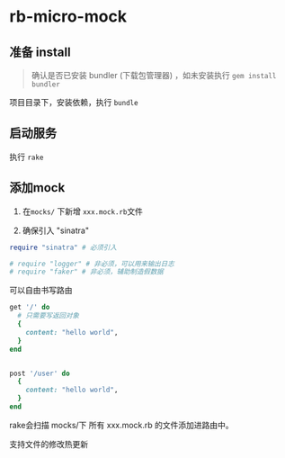 # rb-micro-mock


## 准备 install

> 确认是否已安装 bundler (下载包管理器)  ，如未安装执行  `gem install bundler`

项目目录下，安装依赖，执行 `bundle`

## 启动服务


执行 `rake`

## 添加mock

1. 在`mocks/` 下新增 `xxx.mock.rb`文件 

2. 确保引入 "sinatra" 

```ruby
require "sinatra" # 必须引入

# require "logger" # 非必须，可以用来输出日志  
# require "faker" # 非必须，辅助制造假数据
```

可以自由书写路由

```ruby
get '/' do
  # 只需要写返回对象
  {
    content: "hello world",
  }
end


post '/user' do
  {
    content: "hello world",
  }
end
```


rake会扫描 mocks/下 所有 xxx.mock.rb 的文件添加进路由中。

支持文件的修改热更新
